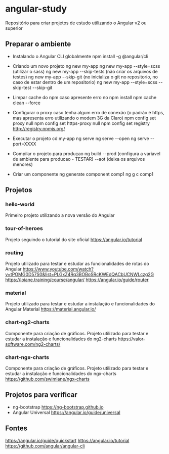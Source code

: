 # angular-study
Repositório para criar projetos de estudo utilizando o Angular v2 ou superior

## Preparar o ambiente

- Instalando o Angular CLI globalmente
npm install -g @angular/cli

- Criando um novo projeto
ng new my-app
ng new my-app --style=scss (utilizar o sass)
ng new my-app --skip-tests (não criar os arquivos de testes)
ng new my-app --skip-git (no inicializa o git no repositorio, no caso de estar dentro de um repositorio)
ng new my-app --style=scss --skip-test --skip-git

- Limpar cache do npm caso apresente erro no npm install
npm cache clean --force

- Configurar o proxy caso tenha algum erro de conexão (o padrão é https, mas apresenta erro utilizando o modem 3G da Claro)
npm config set proxy null
npm config set https-proxy null
npm config set registry http://registry.npmjs.org/

- Executar o projeto
cd my-app
ng serve
ng serve --open
ng serve --port=XXXX

- Compilar o projeto para produçao
ng build
    --prod (configura a variavel de ambiente para producao - TESTAR)
    --aot (deixa os arquivos menores)

- Criar um componente
ng generate component comp1
ng g c comp1

## Projetos

### hello-world
Primeiro projeto utilizando a nova versão do Angular

### tour-of-heroes
Projeto seguindo o tutorial do site oficial
https://angular.io/tutorial

### routing
Projeto utilizado para testar e estudar as funcionalidades de rotas do Angular
https://www.youtube.com/watch?v=tPOMG0D57S0&list=PLGxZ4Rq3BOBoSRcKWEdQACbUCNWLczg2G
https://loiane.training/course/angular/ 
https://angular.io/guide/router

### material
Projeto utilizado para testar e estudar a instalação e funcionalidades do Angular Material
https://material.angular.io/

### chart-ng2-charts
Componente para criação de gráficos. Projeto utilizado para testar e estudar a instalação e funcionalidades do ng2-charts
https://valor-software.com/ng2-charts/

### chart-ngx-charts
Componente para criação de gráficos. Projeto utilizado para testar e estudar a instalação e funcionalidades do ngx-charts
https://github.com/swimlane/ngx-charts

## Projetos para verificar
- ng-bootstrap <https://ng-bootstrap.github.io>
- Angular Universal <https://angular.io/guide/universal>

## Fontes
https://angular.io/guide/quickstart
https://angular.io/tutorial
https://github.com/angular/angular-cli
